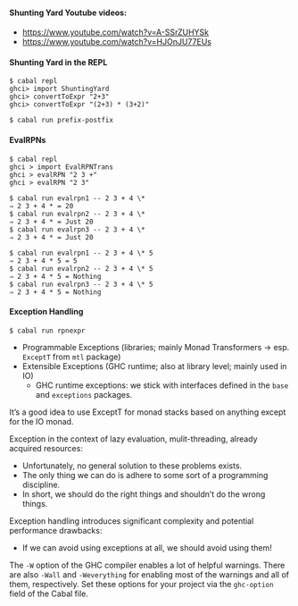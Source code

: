 #### Shunting Yard Youtube videos:
- https://www.youtube.com/watch?v=A-SSrZUHYSk
- https://www.youtube.com/watch?v=HJOnJU77EUs

#### Shunting Yard in the REPL

```
$ cabal repl
ghci> import ShuntingYard
ghci> convertToExpr "2+3"
ghci> convertToExpr "(2+3) * (3+2)"
```

```shell
$ cabal run prefix-postfix
```

#### EvalRPNs

```
$ cabal repl
ghci > import EvalRPNTrans
ghci > evalRPN "2 3 +"
ghci > evalRPN "2 3"
```

```shell
$ cabal run evalrpn1 -- 2 3 + 4 \*
⇒ 2 3 + 4 * = 20
$ cabal run evalrpn2 -- 2 3 + 4 \*
⇒ 2 3 + 4 * = Just 20
$ cabal run evalrpn3 -- 2 3 + 4 \*
⇒ 2 3 + 4 * = Just 20
```

```shell
$ cabal run evalrpn1 -- 2 3 + 4 \* 5
⇒ 2 3 + 4 * 5 = 5
$ cabal run evalrpn2 -- 2 3 + 4 \* 5
⇒ 2 3 + 4 * 5 = Nothing
$ cabal run evalrpn3 -- 2 3 + 4 \* 5
⇒ 2 3 + 4 * 5 = Nothing
```

#### Exception Handling

```
$ cabal run rpnexpr
```

- Programmable Exceptions (libraries; mainly Monad Transformers -> esp. `ExceptT` from `mtl` package)
- Extensible Exceptions (GHC runtime; also at library level; mainly used in IO)
  - GHC runtime exceptions: we stick with interfaces defined in the `base` and `exceptions` packages.

It’s a good idea to use ExceptT for monad stacks based on anything except for the IO monad.

Exception in the context of lazy evaluation, mulit-threading, already acquired resources:
- Unfortunately, no general solution to these problems exists.
- The only thing we can do is adhere to some sort of a programming discipline.
- In short, we should do the right things and shouldn’t do the wrong things.

Exception handling introduces significant complexity and potential performance drawbacks:
- If we can avoid using exceptions at all, we should avoid using them!

The `-W` option of the GHC compiler enables a lot of helpful warnings.
There are also `-Wall` and `-Weverything` for enabling most of the warnings and all of them, respectively.
Set these options for your project via the `ghc-option` field of the Cabal file.
